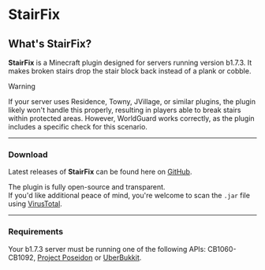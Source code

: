 # StairFix
## What's StairFix?
**StairFix** is a Minecraft plugin designed for servers running version b1.7.3. It makes broken stairs drop the stair block back instead of a plank or cobble.

> [!WARNING]
> If your server uses Residence, Towny, JVillage, or similar plugins, the plugin likely won't handle this properly, resulting in players able to break stairs within protected areas. However, WorldGuard works correctly, as the plugin includes a specific check for this scenario.

---
### Download
Latest releases of **StairFix** can be found here on [GitHub](https://github.com/AleksandarHaralanov/StairFix/releases).<br>

The plugin is fully open-source and transparent.<br>
If you'd like additional peace of mind, you're welcome to scan the `.jar` file using [VirusTotal](https://www.virustotal.com/gui/home/upload).

---
### Requirements
Your b1.7.3 server must be running one of the following APIs: CB1060-CB1092, [Project Poseidon](https://github.com/retromcorg/Project-Poseidon) or [UberBukkit](https://github.com/Moresteck/Project-Poseidon-Uberbukkit).
